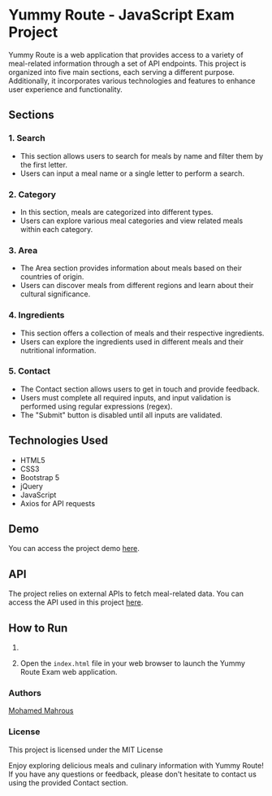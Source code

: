 # Yummy Route - JavaScript Exam Project

Yummy Route is a web application that provides access to a variety of meal-related information through a set of API endpoints. This project is organized into five main sections, each serving a different purpose. Additionally, it incorporates various technologies and features to enhance user experience and functionality.

## Sections

### 1. Search
- This section allows users to search for meals by name and filter them by the first letter.
- Users can input a meal name or a single letter to perform a search.

### 2. Category
- In this section, meals are categorized into different types.
- Users can explore various meal categories and view related meals within each category.

### 3. Area
- The Area section provides information about meals based on their countries of origin.
- Users can discover meals from different regions and learn about their cultural significance.

### 4. Ingredients
- This section offers a collection of meals and their respective ingredients.
- Users can explore the ingredients used in different meals and their nutritional information.

### 5. Contact
- The Contact section allows users to get in touch and provide feedback.
- Users must complete all required inputs, and input validation is performed using regular expressions (regex).
- The "Submit" button is disabled until all inputs are validated.

## Technologies Used
- HTML5
- CSS3
- Bootstrap 5
- jQuery
- JavaScript
- Axios for API requests

## Demo
You can access the project demo [here]([https://lnkd.in/dS3QfN5c](https://64f4cbe1d2209b3939574b8c--eloquent-sherbet-daded3.netlify.app/)).

## API
The project relies on external APIs to fetch meal-related data. You can access the API used in this project [here](https://lnkd.in/dkmfu-Mj).

## How to Run
1. ```bash   git clone https://github.com/your-username/e-commerce-books.git
2. Open the `index.html` file in your web browser to launch the Yummy Route Exam web application.



### Authors

[Mohamed Mahrous](https://github.com/mohamed0690)

### License

This project is licensed under the MIT License

Enjoy exploring delicious meals and culinary information with Yummy Route! If you have any questions or feedback, please don't hesitate to contact us using the provided Contact section.
